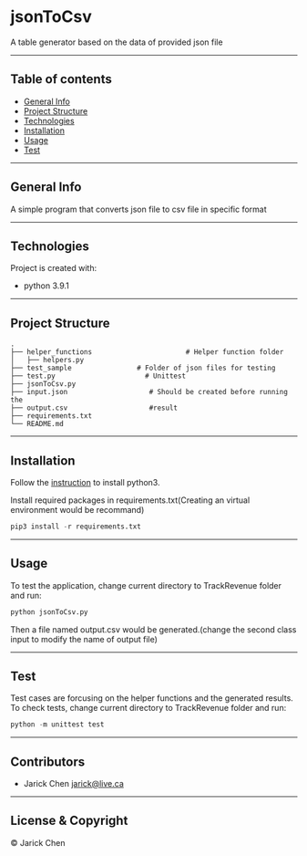 # jsonToCsv
A table generator based on the data of provided json file 

---
## Table of contents
* [General Info](#general-info)
* [Project Structure](#project-structure)
* [Technologies](#technologies)
* [Installation](#installation)
* [Usage](#usage)
* [Test](#test)

--- 
## General Info
A simple program that converts json file to csv file in specific format

---
## Technologies
Project is created with:
* python 3.9.1

---
## Project Structure
    .
    ├── helper_functions                       # Helper function folder
    │   ├── helpers.py  
    ├── test_sample                # Folder of json files for testing
    ├── test.py                      # Unittest  
    ├── jsonToCsv.py
    ├── input.json                    # Should be created before running the 
    ├── output.csv                    #result
    ├── requirements.txt
    └── README.md

---
## Installation

Follow the [instruction](https://wiki.python.org/moin/BeginnersGuide/Download) to install python3.  

Install required packages in requirements.txt(Creating an virtual environment would be recommand)

```python
pip3 install -r requirements.txt
```  

---
## Usage
To test the application, change current directory to TrackRevenue folder and run: 

```python
python jsonToCsv.py
```  
Then a file named output.csv would be generated.(change the second class input to modify the name of output file)

---
## Test
Test cases are forcusing on the helper functions and the generated results.
To check tests, change current directory to TrackRevenue folder and run:    

```python
python -m unittest test
``` 
---

##  Contributors
- Jarick Chen <jarick@live.ca>
---
## License & Copyright
&copy; Jarick Chen